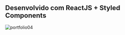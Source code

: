 ## Desenvolvido com ReactJS + Styled Components

![portfolio04](https://github.com/lucasrenandns/portfolio04-reactjs/assets/97764446/fbb3d95d-52d3-4c93-a03e-2ad3f1dacf96)
